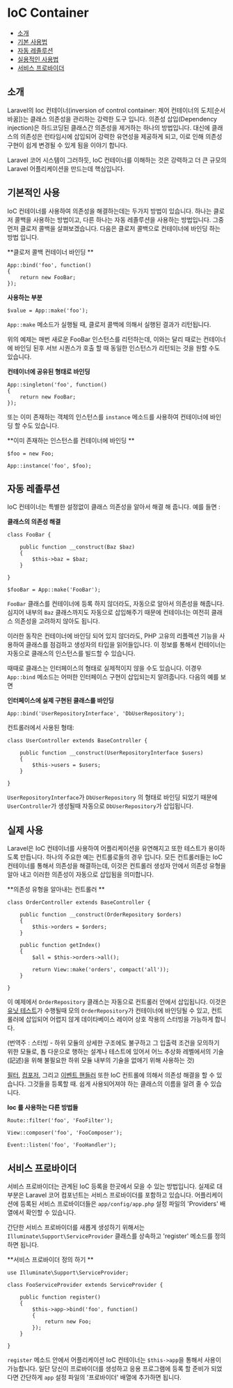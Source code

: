 # IoC Container

- [소개](#introduction)
- [기본 사용법](#basic-usage)
- [자동 레졸루션](#automatic-resolution)
- [실용적인 사용법](#practical-usage)
- [서비스 프로바이더](#service-providers)

<a name="introduction"></a>
## 소개

Laravel의 Ioc 컨테이너(inversion of control container: 제어 컨테이너의 도치[순서바꿈])는 클래스 의존성을 관리하는 강력한 도구 입니다. 의존성 삽입(Dependency injection)은 하드코딩된 클래스간 의존성을 제거하는 하나의 방법입니다. 대신에 클래스의 의존성은 런타임시에 삽입되어 강력한 유연성을 제공하게 되고, 이로 인해 의존성 구현이 쉽게 변경될 수 있게 됨을 이야기 합니다. 

Laravel 코어 시스템이 그러하듯, IoC 컨테이너를 이해하는 것은 강력하고 더 큰 규모의 Laravel 어플리케이션을 만드는데 핵심입니다. 

<a name="basic-usage"></a>
## 기본적인 사용 

IoC 컨테이너를 사용하여 의존성을 해결하는데는 두가지 방법이 있습니다. 
하나는 클로저 콜백을 사용하는 방법이고, 다른 하나는 자동 레졸루션을 사용하는 방법입니다. 
그중 먼저 클로저 콜백을 살펴보겠습니다. 다음은 클로저 콜백으로 컨테이너에 바인딩 하는 방법 입니다. 


**클로저 콜백 컨테이너 바인딩 **

	App::bind('foo', function()
	{
		return new FooBar;
	});

**사용하는 부분**

	$value = App::make('foo');

`App::make` 메소드가 실행될 때, 클로저 콜백에 의해서 실행된 결과가 리턴됩니다. 


위의 예제는 매번 새로운 FooBar 인스턴스를 리턴하는데, 이와는 달리 때로는 컨테이너에 바인딩 된후 서브 시퀀스가 호출 할 때 동일한 인스턴스가 리턴되는 것을 원할 수도 있습니다. 

**컨테이너에 공유된 형태로 바인딩**

	App::singleton('foo', function()
	{
		return new FooBar;
	});

또는 이미 존재하는 객체의 인스턴스를 `instance` 메소드를 사용하여 컨테이너에 바인딩 할 수도 있습니다. 

**이미 존재하는 인스턴스를 컨테이너에 바인딩 **

	$foo = new Foo;

	App::instance('foo', $foo);

<a name="automatic-resolution"></a>
## 자동 레졸루션 

IoC 컨테이너는 특별한 설정없이 클래스 의존성을 알아서 해결 해 줍니다. 예를 들면 :

**클래스의 의존성 해결**

	class FooBar {

		public function __construct(Baz $baz)
		{
			$this->baz = $baz;
		}

	}

	$fooBar = App::make('FooBar');

`FooBar` 클래스를 컨테이너에 등록 하지 않더라도, 자동으로 알아서 의존성을 해줍니다. 심지어 내부의 `Baz` 클래스까지도 자동으로 삽입해주기 때문에 컨테이너는 여전히 클래스 의존성을 고려하지 않아도 됩니다. 

이러한 동작은 컨테이너에 바인딩 되어 있지 않더라도, PHP 고유의 리플렉션 기능을 사용하여 클래스를 점검하고 생성자의 타입을 읽어들입니다. 이 정보를 통해서 컨테이너는 자동으로 클래스의 인스턴스를 빌드할 수 있습니다.  

때때로 클래스는 인터페이스의 형태로 실제적이지 않을 수도 있습니다. 이경우 `App::bind` 메소드는 어떠한 인터페이스 구현이 삽입되는지 알려줍니다. 다음의 예를 보면 

**인터페이스에 실제 구현된 클래스를 바인딩**

	App::bind('UserRepositoryInterface', 'DbUserRepository');

컨트롤러에서 사용된 형태:

	class UserController extends BaseController {

		public function __construct(UserRepositoryInterface $users)
		{
			$this->users = $users;
		}

	}
`UserRepositoryInterface`가 `DbUserRepository` 의 형태로 바인딩 되었기 때문에 `UserController`가 생성될때 자동으로 `DbUserRepository`가 삽입됩니다. 

<a name="practical-usage"></a>
## 실제 사용 

Laravel은 IoC 컨테이너를 사용하여 어플리케이션을 유연해지고 또한 테스트가 용이하도록 만듭니다. 하나의 주요한 예는 컨트롤로들의 경우 입니다. 모든 컨트롤러들는 IoC 컨테이너를 통해서 의존성을 해결하는데, 이것은 컨트롤러 생성자 안에서 의존성 유형을 알아 내고 이러한 의존성이 자동으로 삽입됨을 의미합니다. 

**의존성 유형을 알아내는 컨트롤러 **

	class OrderController extends BaseController {

		public function __construct(OrderRepository $orders)
		{
			$this->orders = $orders;
		}

		public function getIndex()
		{
			$all = $this->orders->all();

			return View::make('orders', compact('all'));
		}

	}

이 예제에서 `OrderRepository` 클래스는 자동으로 컨트롤러 안에서 삽입됩니다. 이것은 [유닛 테스트](/docs/testing)가 수행될때 모의 `OrderRepository`가 컨테이너에 바인딩될 수 있고, 컨트롤러에 삽입되어 어렵지 않게 데이타베이스 레이어 상호 작용의 스터빙을 가능하게 합니다.  

(번역주 : 스터빙 - 하위 모듈의 상세한 구조에도 불구하고 그 입출력 조건을 모의하기 위한 모듈로, 톱 다운으로 행하는 설계나 테스트에 있어서 어느 추상화 레벨에서의 기술(記述)을 위해 불필요한 하위 모듈 내부의 기술을 없애기 위해 사용하는 것)


[필터](/docs/routing#route-filters), [컴포저](/docs/responses#view-composers), 그리고 [이벤트 핸들러](/docs/events#using-classes-as-listeners) 또한 IoC 컨트롤에 의해서 의존성 해결을 할 수 있습니다. 그것들을 등록할 때. 쉽게 사용되어져야 하는 클래스의 이름을 알려 줄 수 있습니다.


**Ioc 를 사용하는 다른 방법들**

	Route::filter('foo', 'FooFilter');

	View::composer('foo', 'FooComposer');

	Event::listen('foo', 'FooHandler');

<a name="service-providers"></a>
## 서비스 프로바이더 

서비스 프로바이더는 관계된 IoC 등록을 한곳에서 모을 수 있는 방법입니다. 
실제로 대부분은 Laravel 코어 컴포넌트는 서비스 프로바이더를 포함하고 있습니다. 
어플리케이션에 등록된 서비스 프로바이더들은 `app/config/app.php` 설정 파일의 'Providers' 배열에서 확인할 수 있습니다. 

간단한 서비스 프로바이더를 새롭게 생성하기 위해서는 `Illuminate\Support\ServiceProvider` 클래스를 상속하고 'register' 메소드를 정의 하면 됩니다. 

**서비스 프로바이더 정의 하기 **

	use Illuminate\Support\ServiceProvider;

	class FooServiceProvider extends ServiceProvider {

		public function register()
		{
			$this->app->bind('foo', function()
			{
				return new Foo;
			});
		}

	}



`register` 메소드 안에서 어플리케이션 IoC 컨테이너는 `$this->app`을 통해서 사용이 가능합니다. 일단 당신이 프로바이더를 생성하고 응용 프로그램에 등록 할 준비가 되었다면 간단하게 `app` 설정 파일의 '프로바이더' 배열에 추가하면 됩니다. 


